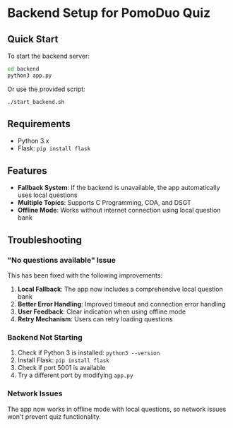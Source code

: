 # Backend Setup for PomoDuo Quiz

## Quick Start

To start the backend server:

```bash
cd backend
python3 app.py
```

Or use the provided script:
```bash
./start_backend.sh
```

## Requirements

- Python 3.x
- Flask: `pip install flask`

## Features

- **Fallback System**: If the backend is unavailable, the app automatically uses local questions
- **Multiple Topics**: Supports C Programming, COA, and DSGT
- **Offline Mode**: Works without internet connection using local question bank

## Troubleshooting

### "No questions available" Issue

This has been fixed with the following improvements:

1. **Local Fallback**: The app now includes a comprehensive local question bank
2. **Better Error Handling**: Improved timeout and connection error handling
3. **User Feedback**: Clear indication when using offline mode
4. **Retry Mechanism**: Users can retry loading questions

### Backend Not Starting

1. Check if Python 3 is installed: `python3 --version`
2. Install Flask: `pip install flask`
3. Check if port 5001 is available
4. Try a different port by modifying `app.py`

### Network Issues

The app now works in offline mode with local questions, so network issues won't prevent quiz functionality.
